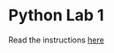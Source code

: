 # Python Lab 1
Read the instructions [here]("https://byucs180.atlassian.net/wiki/spaces/CF2/pages/295102/Python+Lab+1+Environment+Setup")
